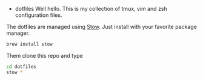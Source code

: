 * dotfiles
Well hello. This is my collection of tmux, vim and zsh configuration files.

The dotfiles are managed using [Stow](https://www.gnu.org/software/stow/). Just install with your favorite package manager.
```bash
brew install stow
```
Them clone this repo and type
```bash
cd dotfiles
stow *
```
